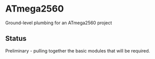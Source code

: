 # ATmega2560
Ground-level plumbing for an ATmega2560 project
## Status
Preliminary - pulling together the basic modules that will be required.
